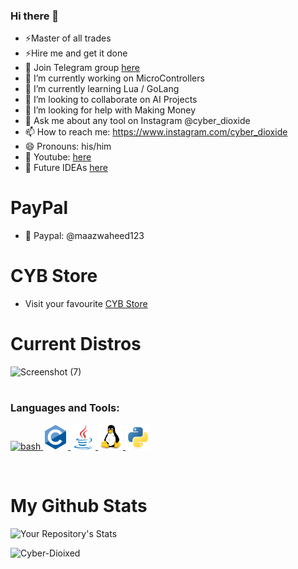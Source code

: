 ### Hi there 👋

- ⚡Master of all trades
- ⚡Hire me and get it done
- 💬 Join Telegram group [here](http://t.me/cyber_diox)
- 🔭 I’m currently working on MicroControllers
- 🌱 I’m currently learning Lua / GoLang
- 👯 I’m looking to collaborate on AI Projects
- 🤔 I’m looking for help with Making Money
- 💬 Ask me about any tool on Instagram @cyber_dioxide
- 📫 How to reach me: https://www.instagram.com/cyber_dioxide
- 😄 Pronouns: his/him
- 🌱 Youtube: [here](https://www.youtube.com/channel/UCz3fLSyG0whhQxXnZ2vmIYw)
- 🔭 Future IDEAs [here](http://ideas.pythonanywhere.com/)
# PayPal
- 🔭 Paypal: @maazwaheed123

# CYB Store
- Visit your favourite [CYB Store](http://cybshop.pythonanywhere.com/)

# Current Distros
<!-- ![Screenshot (3)](https://user-images.githubusercontent.com/93708296/197692440-56fdac16-05cb-461d-8b91-6bb1c0ab5dfe.png) -->

![Screenshot (7)](https://user-images.githubusercontent.com/93708296/200160770-5835502b-4eac-422d-bb00-b94b2d7308a4.png)

#

<h3 align="left">Languages and Tools:</h3>
<p align="left"> <a href="https://www.gnu.org/software/bash/" target="_blank"> <img src="https://www.vectorlogo.zone/logos/gnu_bash/gnu_bash-icon.svg" alt="bash" width="40" height="40"/> </a> <a href="https://www.cprogramming.com/" target="_blank"> <img src="https://raw.githubusercontent.com/devicons/devicon/master/icons/c/c-original.svg" alt="c" width="40" height="40"/> </a> <a href="https://www.java.com" target="_blank"> <img src="https://raw.githubusercontent.com/devicons/devicon/master/icons/java/java-original.svg" alt="java" width="40" height="40"/> </a> <a href="https://www.linux.org/" target="_blank"> <img src="https://raw.githubusercontent.com/devicons/devicon/master/icons/linux/linux-original.svg" alt="linux" width="40" height="40"/> </a> <a href="https://www.python.org" target="_blank"> <img src="https://raw.githubusercontent.com/devicons/devicon/master/icons/python/python-original.svg" alt="python" width="40" height="40"/> </a> </p><br>


# My Github Stats

![Your Repository's Stats](https://github-readme-stats.vercel.app/api?username=Cyber-Dioxide&show_icons=true)
<p><img align="left" src="https://github-readme-stats.vercel.app/api/top-langs?username=Cyber-Dioxide&show_icons=true&locale=en&layout=compact" alt="Cyber-Dioixed" /></p>




